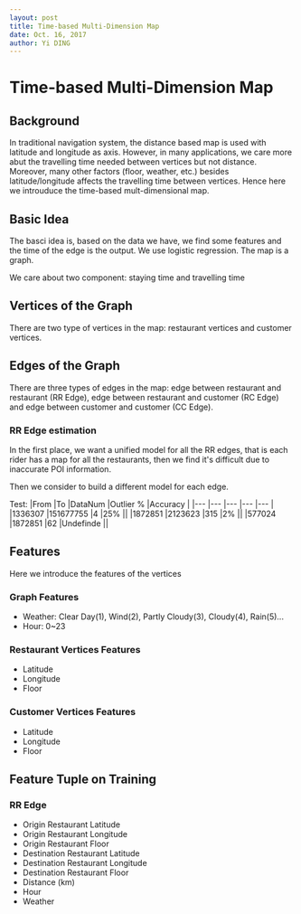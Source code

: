 ```yaml
--- 
layout: post
title: Time-based Multi-Dimension Map
date: Oct. 16, 2017
author: Yi DING
---
```


[comment]: # (This post introduce the time-based mult-dimensional map)

# Time-based Multi-Dimension Map

## Background
In traditional navigation system, the distance based map is used with latitude and longitude as axis. However, in many applications, we care more abut the travelling time needed between vertices but not distance. Moreover, many other factors (floor, weather, etc.) besides latitude/longitude affects the travelling time between vertices. Hence here we introuduce the time-based mult-dimensional map.

## Basic Idea
The basci idea is, based on the data we have, we find some features and the time of the edge is the output. We use  logistic regression. The map is a graph.

We care about two component: staying time and travelling time


## Vertices of the Graph
There are two type of vertices in the map: restaurant vertices and customer vertices.

## Edges of the Graph
There are three types of edges in the map: edge between restaurant and restaurant (RR Edge), edge between restaurant and customer (RC Edge) and edge between customer and customer (CC Edge).

### RR Edge estimation
In the first place, we want a unified model for all the RR edges, that is each rider has a map for all the restaurants, then we find it's difficult due to inaccurate POI information.

Then we consider to build a different model for each edge.

Test:
|From       |To         |DataNum    |Outlier %  |Accuracy   |
|---        |---        |---        |---        |---        |
|1336307    |151677755  |4          |25%        ||
|1872851    |2123623    |315        |2%         ||
|577024     |1872851    |62         |Undefinde  ||


## Features
Here we introduce the features of the vertices

### Graph Features
* Weather: Clear Day(1), Wind(2), Partly Cloudy(3), Cloudy(4), Rain(5)...
* Hour: 0~23

### Restaurant Vertices Features
* Latitude
* Longitude
* Floor

### Customer Vertices Features
* Latitude
* Longitude
* Floor

## Feature Tuple on Training
### RR Edge
* Origin Restaurant Latitude
* Origin Restaurant Longitude
* Origin Restaurant Floor
* Destination Restaurant Latitude
* Destination Restaurant Longitude
* Destination Restaurant Floor
* Distance (km)
* Hour
* Weather
